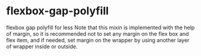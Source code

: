# flexbox-gap-polyfill
flexbox gap polyfill for less
Note that this mixin is implemented with the help of margin, so it is recommended not to set any margin on the flex box and flex item, and if needed, set margin on the wrapper by using another layer of wrapper inside or outside.
